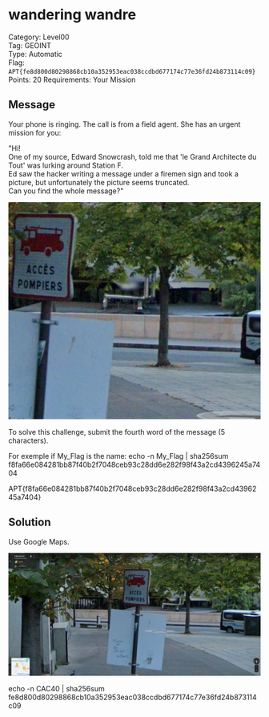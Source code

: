 # wandering wandre

Category: Level00  
Tag: GEOINT  
Type: Automatic  
Flag: `APT{fe8d800d80298868cb10a352953eac038ccdbd677174c77e36fd24b873114c09}`  
Points: 20
Requirements: Your Mission

## Message

Your phone is ringing. The call is from a field agent. She has an urgent mission for you:

"Hi!  
One of my source, Edward Snowcrash, told me that 'le Grand Architecte du Tout' was lurking around Station F.  
Ed saw the hacker writing a message under a firemen sign and took a picture, but unfortunately the picture seems truncated.  
Can you find the whole message?"

<p align="center">
  <img src="hint.png" alt="Gmap street" width="700" />
</p>

To solve this challenge, submit the fourth word of the message (5 characters).

For exemple if My_Flag is the name:
echo -n My_Flag | sha256sum  
f8fa66e084281bb87f40b2f7048ceb93c28dd6e282f98f43a2cd4396245a7404

APT{f8fa66e084281bb87f40b2f7048ceb93c28dd6e282f98f43a2cd4396245a7404}

## Solution

Use Google Maps.

<p align="center">
  <img src="solution-message.png" alt="Full message" width="700" />
</p>

echo -n CAC40 | sha256sum 
fe8d800d80298868cb10a352953eac038ccdbd677174c77e36fd24b873114c09

